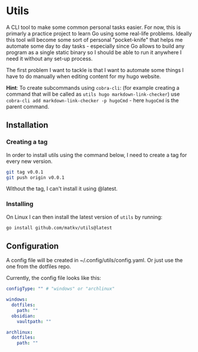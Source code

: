 # Utils

A CLI tool to make some common personal tasks easier. For now, this is primarly a practice project to learn Go using some real-life problems. Ideally this tool will become some sort of personal "pocket-knife" that helps me automate some day to day tasks - especially since Go allows to build any program as a single static binary so I should be able to run it anywhere I need it without any set-up process.

The first problem I want to tackle is that I want to automate some things I have to do manually when editing content for my hugo website.

**Hint**: To create subcommands using `cobra-cli`: (for example creating a command that will be called as `utils hugo markdown-link-checker`) use `cobra-cli add markdown-link-checker -p hugoCmd` - here `hugoCmd` is the parent command.

## Installation

### Creating a tag

In order to install utils using the command below, I need to create a tag for every new version.

```bash
git tag v0.0.1
git push origin v0.0.1
```

Without the tag, I can't install it using @latest.

### Installing

On Linux I can then install the latest version of `utils` by running:

```bash
go install github.com/matkv/utils@latest
```

## Configuration

A config file will be created in ~/.config/utils/config.yaml. Or just use the one from the dotfiles repo.

Currently, the config file looks like this:

```yaml
configType: "" # "windows" or "archlinux"

windows:
  dotfiles:
    path: ""
  obsidian:
    vaultpath: ""

archlinux:
  dotfiles:
    path: ""
```
